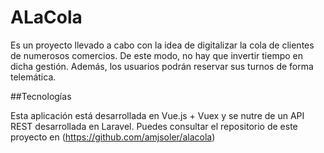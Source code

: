 # ALaCola 

Es un proyecto llevado a cabo con la idea de digitalizar la cola de clientes de numerosos comercios. De este modo, no hay que invertir tiempo en dicha gestión. Además, los usuarios podrán reservar sus turnos de forma telemática.

##Tecnologías

Esta aplicación está desarrollada en Vue.js + Vuex y se nutre de un API REST desarrollada en Laravel. Puedes consultar el repositorio de este proyecto en (https://github.com/amjsoler/alacola)
